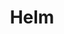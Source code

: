 ---
blog: https://www.helm.sh/blog/
git: https://github.com/kubernetes/helm
images:
- helmsh-ar21.svg
- helmsh-icon.svg
logohandle: helmsh
sort: helm
title: Helm
twitter: https://x.com/helmpack
website: https://helm.sh/
---